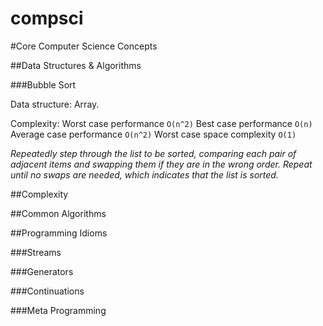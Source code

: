 compsci
=======

#Core Computer Science Concepts

##Data Structures & Algorithms

###Bubble Sort

Data structure: Array.

Complexity:
Worst case performance	`O(n^2)`
Best case performance	`O(n)`
Average case performance	`O(n^2)`
Worst case space complexity	`O(1)`

*Repeatedly step through the list to be sorted, comparing each pair of adjacent items and swapping them if they are in the wrong order. Repeat until no swaps are needed, which indicates that the list is sorted.*




##Complexity


##Common Algorithms





##Programming Idioms

###Streams

###Generators

###Continuations

###Meta Programming

